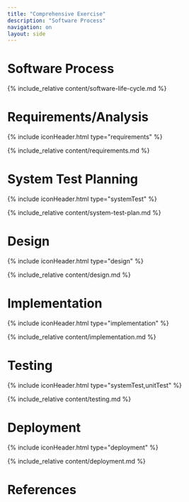 ```yaml
---
title: "Comprehensive Exercise"
description: "Software Process"
navigation: on
layout: side
---
```


# Software Process

{% include_relative content/software-life-cycle.md %}

# Requirements/Analysis
{% include iconHeader.html type="requirements" %}

{% include_relative content/requirements.md %}

# System Test Planning
{% include iconHeader.html type="systemTest" %}

{% include_relative content/system-test-plan.md %}

# Design
{% include iconHeader.html type="design" %}

{% include_relative content/design.md %}

# Implementation
{% include iconHeader.html type="implementation" %}

{% include_relative content/implementation.md %}

# Testing
{% include iconHeader.html type="systemTest,unitTest" %}

{% include_relative content/testing.md %}

# Deployment
{% include iconHeader.html type="deployment" %}

{% include_relative content/deployment.md %}

# References

[^IEEE2010]: "Systems and software engineering – Vocabulary," ISO/IEC/IEEE 24765:2010(E), pp. 1–418, Dec. 2010.
[^Williams]:  L. Williams, An Introduction to Software Engineering. Amazon Digital Services LLC, 2013.
[^HJD05]: Elizabeth Hull, Ken Jackson, and Jeremy Dick. *Requirements Engineering.* Springer, London, 2nd edition, 2005.